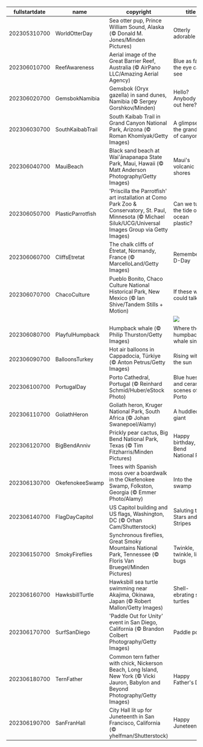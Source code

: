 |fullstartdate|name|copyright|title|image|
|--|--|--|--|--|
202305310700|WorldOtterDay|Sea otter pup, Prince William Sound, Alaska (© Donald M. Jones/Minden Pictures)|Otterly adorable|![](/en-US/2023/06/202305310700WorldOtterDay.jpg)|
202306010700|ReefAwareness|Aerial image of the Great Barrier Reef, Australia (© AirPano LLC/Amazing Aerial Agency)|Blue as far as the eye can see|![](/en-US/2023/06/202306010700ReefAwareness.jpg)|
202306020700|GemsbokNamibia|Gemsbok (Oryx gazella) in sand dunes, Namibia (© Sergey Gorshkov/Minden)|Hello? Anybody else out here?|![](/en-US/2023/06/202306020700GemsbokNamibia.jpg)|
202306030700|SouthKaibabTrail|South Kaibab Trail in Grand Canyon National Park, Arizona (© Roman Khomlyak/Getty Images)|A glimpse of the grandest of canyons|![](/en-US/2023/06/202306030700SouthKaibabTrail.jpg)|
202306040700|MauiBeach|Black sand beach at Wai'ānapanapa State Park, Maui, Hawaii (© Matt Anderson Photography/Getty Images)|Maui's volcanic shores|![](/en-US/2023/06/202306040700MauiBeach.jpg)|
202306050700|PlasticParrotfish|'Priscilla the Parrotfish' art installation at Como Park Zoo & Conservatory, St. Paul, Minnesota (© Michael Siluk/UCG/Universal Images Group via Getty Images)|Can we turn the tide on ocean plastic?|![](/en-US/2023/06/202306050700PlasticParrotfish.jpg)|
202306060700|CliffsEtretat|The chalk cliffs of Étretat, Normandy, France (© MarcelloLand/Getty Images)|Remembering D-Day|![](/en-US/2023/06/202306060700CliffsEtretat.jpg)|
202306070700|ChacoCulture|Pueblo Bonito, Chaco Culture National Historical Park, New Mexico (© Ian Shive/Tandem Stills + Motion)|If these walls could talk...|![](/en-US/2023/06/202306070700ChacoCulture.jpg)|
||||![](/en-US/2023/06/.jpg)|
202306080700|PlayfulHumpback|Humpback whale (© Philip Thurston/Getty Images)|Where the humpback whale sings|![](/en-US/2023/06/202306080700PlayfulHumpback.jpg)|
202306090700|BalloonsTurkey|Hot air balloons in Cappadocia, Türkiye (© Anton Petrus/Getty Images)|Rising with the sun|![](/en-US/2023/06/202306090700BalloonsTurkey.jpg)|
202306100700|PortugalDay|Porto Cathedral, Portugal (© Reinhard Schmid/Huber/eStock Photo)|Blue hues and ceramic scenes of Porto|![](/en-US/2023/06/202306100700PortugalDay.jpg)|
202306110700|GoliathHeron|Goliath heron, Kruger National Park, South Africa (© Johan Swanepoel/Alamy)|A huddled giant|![](/en-US/2023/06/202306110700GoliathHeron.jpg)|
202306120700|BigBendAnniv|Prickly pear cactus, Big Bend National Park, Texas (© Tim Fitzharris/Minden Pictures)|Happy birthday, Big Bend National Park!|![](/en-US/2023/06/202306120700BigBendAnniv.jpg)|
202306130700|OkefenokeeSwamp|Trees with Spanish moss over a boardwalk in the Okefenokee Swamp, Folkston, Georgia (© Emmer Photo/Alamy)|Into the swamp|![](/en-US/2023/06/202306130700OkefenokeeSwamp.jpg)|
202306140700|FlagDayCapitol|US Capitol building and US flags, Washington, DC (© Orhan Cam/Shutterstock)|Saluting the Stars and Stripes|![](/en-US/2023/06/202306140700FlagDayCapitol.jpg)|
202306150700|SmokyFireflies|Synchronous fireflies, Great Smoky Mountains National Park, Tennessee (© Floris Van Bruegel/Minden Pictures)|Twinkle, twinkle, little bugs|![](/en-US/2023/06/202306150700SmokyFireflies.jpg)|
202306160700|HawksbillTurtle|Hawksbill sea turtle swimming near Akajima, Okinawa, Japan (© Robert Mallon/Getty Images)|Shell-ebrating sea turtles|![](/en-US/2023/06/202306160700HawksbillTurtle.jpg)|
202306170700|SurfSanDiego|'Paddle Out for Unity' event in San Diego, California (© Brandon Colbert Photography/Getty Images)|Paddle power|![](/en-US/2023/06/202306170700SurfSanDiego.jpg)|
202306180700|TernFather|Common tern father with chick, Nickerson Beach, Long Island, New York (© Vicki Jauron, Babylon and Beyond Photography/Getty Images)|Happy Father's Day!|![](/en-US/2023/06/202306180700TernFather.jpg)|
202306190700|SanFranHall|City Hall lit up for Juneteenth in San Francisco, California (© yhelfman/Shutterstock)|Happy Juneteenth!|![](/en-US/2023/06/202306190700SanFranHall.jpg)|
